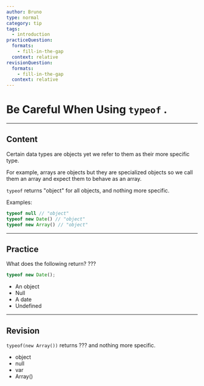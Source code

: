 ```yaml
---
author: Bruno
type: normal
category: tip
tags:
  - introduction
practiceQuestion:
  formats:
    - fill-in-the-gap
  context: relative
revisionQuestion:
  formats:
    - fill-in-the-gap
  context: relative
---
```


# Be Careful When Using `typeof` .


---

## Content

Certain data types are objects yet we refer to them as their more specific type.

For example, arrays are objects but they are specialized objects so we call them an array and expect them to behave as an array.

`typeof` returns "object" for all objects, and nothing more specific.

Examples:

```javascript
typeof null // "object"
typeof new Date() // "object"
typeof new Array() // "object"
```


---

## Practice

What does the following return? ???

```javascript
typeof new Date();
```

- An object
- Null
- A date
- Undefined


---

## Revision

`typeof(new Array())`  returns ??? and nothing more specific.

- object
- null
- var
- Array()
